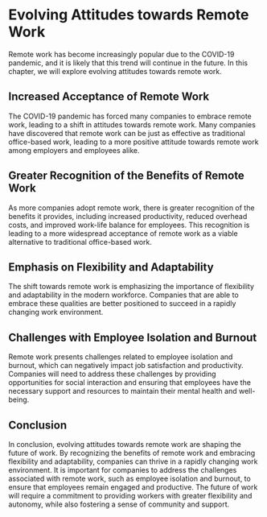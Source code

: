 # Evolving Attitudes towards Remote Work

Remote work has become increasingly popular due to the COVID-19 pandemic, and it is likely that this trend will continue in the future. In this chapter, we will explore evolving attitudes towards remote work.

Increased Acceptance of Remote Work
-----------------------------------

The COVID-19 pandemic has forced many companies to embrace remote work, leading to a shift in attitudes towards remote work. Many companies have discovered that remote work can be just as effective as traditional office-based work, leading to a more positive attitude towards remote work among employers and employees alike.

Greater Recognition of the Benefits of Remote Work
--------------------------------------------------

As more companies adopt remote work, there is greater recognition of the benefits it provides, including increased productivity, reduced overhead costs, and improved work-life balance for employees. This recognition is leading to a more widespread acceptance of remote work as a viable alternative to traditional office-based work.

Emphasis on Flexibility and Adaptability
----------------------------------------

The shift towards remote work is emphasizing the importance of flexibility and adaptability in the modern workforce. Companies that are able to embrace these qualities are better positioned to succeed in a rapidly changing work environment.

Challenges with Employee Isolation and Burnout
----------------------------------------------

Remote work presents challenges related to employee isolation and burnout, which can negatively impact job satisfaction and productivity. Companies will need to address these challenges by providing opportunities for social interaction and ensuring that employees have the necessary support and resources to maintain their mental health and well-being.

Conclusion
----------

In conclusion, evolving attitudes towards remote work are shaping the future of work. By recognizing the benefits of remote work and embracing flexibility and adaptability, companies can thrive in a rapidly changing work environment. It is important for companies to address the challenges associated with remote work, such as employee isolation and burnout, to ensure that employees remain engaged and productive. The future of work will require a commitment to providing workers with greater flexibility and autonomy, while also fostering a sense of community and support.
